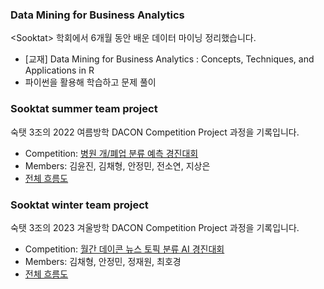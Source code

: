 ### Data Mining for Business Analytics
&lt;Sooktat> 학회에서 6개월 동안 배운 데이터 마이닝 정리했습니다.

- [교재] Data Mining for Business Analytics : Concepts, Techniques, and Applications in R
- 파이썬을 활용해 학습하고 문제 풀이

### Sooktat summer team project
숙탯 3조의 2022 여름방학 DACON Competition Project 과정을 기록입니다.
- Competition: [병원 개/폐업 분류 예측 경진대회](https://dacon.io/competitions/official/9565/overview/description)
- Members: 김윤진, 김채형, 안정민, 전소연, 지상은
- [전체 흐름도](https://github.com/ssoyeonn/Hospital_Closure_Prediction)

### Sooktat winter team project
숙탯 3조의 2023 겨울방학 DACON Competition Project 과정을 기록입니다.
- Competition: [월간 데이콘 뉴스 토픽 분류 AI 경진대회](https://dacon.io/competitions/official/235747/codeshare)
- Members: 김채형, 안정민, 정재원, 최호경
- [전체 흐름도](https://github.com/havehill/sooktat_DL_project)
